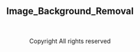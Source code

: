 <h2 align="center">Image_Background_Removal</h2>
<br>

<p align="center">
  Copyright All rights reserved
</p>
